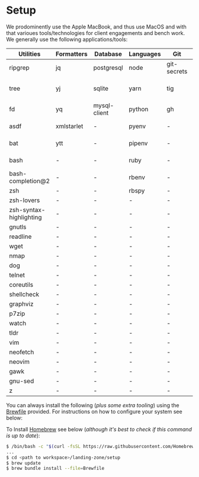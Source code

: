 # Setup

We prodominently use the Apple MacBook, and thus use MacOS and with that varioues tools/technologies for client engagements and bench work. We generally use the following applications/tools:

| Utilities | Formatters | Database | Languages | Git | Containers | k8s | CF/BOSH | Terraform | Cloud | Security | Apps |
| --- | --- | --- | --- | --- | --- | --- | --- | --- | --- | --- | --- |
| ripgrep | jq | postgresql | node | git-secrets | docker | kubernetes-cli | cf-cli | terraform-docs | awscli | openssl | brave-browser |
| tree | yj | sqlite | yarn | tig | skaffold | kustomize | bosh-cli | tflint | awslogs | gnupg | visual-studio-code |
| fd | yq | mysql-client | python | gh | - | kubectx | ironbird | tfsec | aws-iam-authenticator | pinentry-mac | slack |
| asdf | xmlstarlet | - | pyenv | - | - | k9s | control-tower | tfenv | aws-vault | ykman | zoom |
| bat | ytt | - | pipenv | - | - | krew | credhub-cli | - | assume-role | gpgme | discord |
| bash | - | - | ruby | - | - | ksd | opa | - | azure-cli | 1password-cli | - |
| bash-completion@2 | - | - | rbenv | - | - | kubectx | vault | - | google-cloud-sdk | - | - |
| zsh | - | - | rbspy | - | - | stern | safe | - | - | - | - |
| zsh-lovers | - | - | - | - | - | kops | - | - | - | - | - |
| zsh-syntax-highlighting | - | - | - | - | - | kind | - | - | - | - | - |
| gnutls | - | - | - | - | - | - | - | - | - | - | - |
| readline | - | - | - | - | - | - | - | - | - | - | - |
| wget | - | - | - | - | - | - | - | - | - | - | - |
| nmap | - | - | - | - | - | - | - | - | - | - | - |
| dog | - | - | - | - | - | - | - | - | - | - | - |
| telnet | - | - | - | - | - | - | - | - | - | - | - |
| coreutils | - | - | - | - | - | - | - | - | - | - | - |
| shellcheck | - | - | - | - | - | - | - | - | - | - | - |
| graphviz | - | - | - | - | - | - | - | - | - | - | - |
| p7zip | - | - | - | - | - | - | - | - | - | - | - |
| watch | - | - | - | - | - | - | - | - | - | - | - |
| tldr | - | - | - | - | - | - | - | - | - | - | - |
| vim | - | - | - | - | - | - | - | - | - | - | - |
| neofetch | - | - | - | - | - | - | - | - | - | - | - |
| neovim | - | - | - | - | - | - | - | - | - | - | - |
| gawk | - | - | - | - | - | - | - | - | - | - | - |
| gnu-sed | - | - | - | - | - | - | - | - | - | - | - |
| z | - | - | - | - | - | - | - | - | - | - | - |

You can always install the following (_plus some extra tooling_) using the [Brewfile](Brewfile) provided. For instructions on how to configure your system see below:

To Install [Homebrew](https://brew.sh) see below (_although it's best to check if this command is up to date_):

```sh
$ /bin/bash -c "$(curl -fsSL https://raw.githubusercontent.com/Homebrew/install/HEAD/install.sh)"
...
$ cd <path to workspace>/landing-zone/setup
$ brew update
$ brew bundle install --file=Brewfile
```
